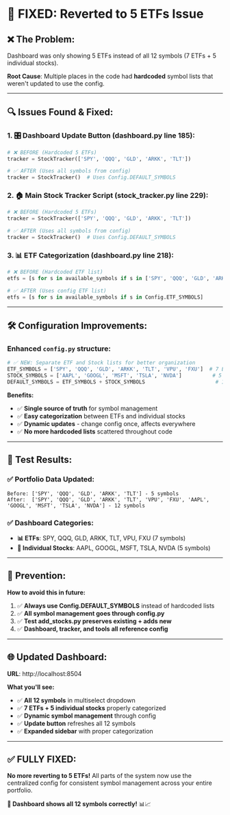 # 🔧 **FIXED: Reverted to 5 ETFs Issue**

## ❌ **The Problem:**
Dashboard was only showing 5 ETFs instead of all 12 symbols (7 ETFs + 5 individual stocks).

**Root Cause**: Multiple places in the code had **hardcoded** symbol lists that weren't updated to use the config.

---

## 🔍 **Issues Found & Fixed:**

### 1. **🎛️ Dashboard Update Button** (dashboard.py line 185):
```python
# ❌ BEFORE (Hardcoded 5 ETFs)
tracker = StockTracker(['SPY', 'QQQ', 'GLD', 'ARKK', 'TLT'])

# ✅ AFTER (Uses all symbols from config)  
tracker = StockTracker()  # Uses Config.DEFAULT_SYMBOLS
```

### 2. **🏠 Main Stock Tracker Script** (stock_tracker.py line 229):
```python
# ❌ BEFORE (Hardcoded 5 ETFs)
tracker = StockTracker(['SPY', 'QQQ', 'GLD', 'ARKK', 'TLT'])

# ✅ AFTER (Uses all symbols from config)
tracker = StockTracker()  # Uses Config.DEFAULT_SYMBOLS  
```

### 3. **📊 ETF Categorization** (dashboard.py line 218):
```python
# ❌ BEFORE (Hardcoded ETF list)
etfs = [s for s in available_symbols if s in ['SPY', 'QQQ', 'GLD', 'ARKK', 'TLT', 'VPU', 'FXU']]

# ✅ AFTER (Uses config ETF list)
etfs = [s for s in available_symbols if s in Config.ETF_SYMBOLS]
```

---

## 🛠️ **Configuration Improvements:**

### Enhanced `config.py` structure:
```python
# ✅ NEW: Separate ETF and Stock lists for better organization
ETF_SYMBOLS = ['SPY', 'QQQ', 'GLD', 'ARKK', 'TLT', 'VPU', 'FXU']  # 7 ETFs
STOCK_SYMBOLS = ['AAPL', 'GOOGL', 'MSFT', 'TSLA', 'NVDA']          # 5 Stocks  
DEFAULT_SYMBOLS = ETF_SYMBOLS + STOCK_SYMBOLS                       # 12 Total
```

**Benefits:**
- ✅ **Single source of truth** for symbol management
- ✅ **Easy categorization** between ETFs and individual stocks  
- ✅ **Dynamic updates** - change config once, affects everywhere
- ✅ **No more hardcoded lists** scattered throughout code

---

## 🧪 **Test Results:**

### ✅ **Portfolio Data Updated:**
```
Before: ['SPY', 'QQQ', 'GLD', 'ARKK', 'TLT'] - 5 symbols
After:  ['SPY', 'QQQ', 'GLD', 'ARKK', 'TLT', 'VPU', 'FXU', 'AAPL', 'GOOGL', 'MSFT', 'TSLA', 'NVDA'] - 12 symbols
```

### ✅ **Dashboard Categories:**
- **📊 ETFs**: SPY, QQQ, GLD, ARKK, TLT, VPU, FXU (7 symbols)
- **🏢 Individual Stocks**: AAPL, GOOGL, MSFT, TSLA, NVDA (5 symbols)

---

## 🎯 **Prevention:**

**How to avoid this in future:**
1. ✅ **Always use Config.DEFAULT_SYMBOLS** instead of hardcoded lists
2. ✅ **All symbol management goes through config.py**
3. ✅ **Test add_stocks.py preserves existing + adds new**
4. ✅ **Dashboard, tracker, and tools all reference config**

---

## 🌐 **Updated Dashboard:**

**URL**: http://localhost:8504

**What you'll see:**
- ✅ **All 12 symbols** in multiselect dropdown
- ✅ **7 ETFs + 5 individual stocks** properly categorized  
- ✅ **Dynamic symbol management** through config
- ✅ **Update button** refreshes all 12 symbols
- ✅ **Expanded sidebar** with proper categorization

---

## ✅ **FULLY FIXED:**
**No more reverting to 5 ETFs!** All parts of the system now use the centralized config for consistent symbol management across your entire portfolio.

**🎉 Dashboard shows all 12 symbols correctly!** 📊📈